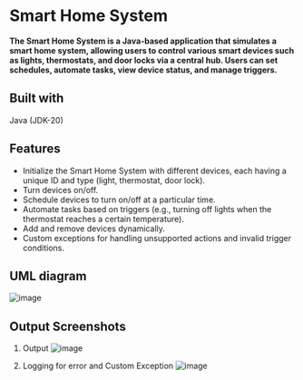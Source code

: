 # Smart Home System
**The Smart Home System is a Java-based application that simulates a smart home system, allowing users to control various smart devices such as lights, thermostats, and door locks via a central hub. Users can set schedules, automate tasks, view device status, and manage triggers.**

## Built with
Java (JDK-20)

## Features
- Initialize the Smart Home System with different devices, each having a unique ID and type (light, thermostat, door lock).
- Turn devices on/off.
- Schedule devices to turn on/off at a particular time.
- Automate tasks based on triggers (e.g., turning off lights when the thermostat reaches a certain temperature).
- Add and remove devices dynamically.
- Custom exceptions for handling unsupported actions and invalid trigger conditions.

## UML diagram
![image](https://github.com/deveshparmar/Educational_Initiatives/assets/81907545/4a6a5f9e-a547-4d0a-a774-923e461d58ed)

## Output Screenshots
1) Output
![image](https://github.com/deveshparmar/Educational_Initiatives/assets/81907545/64afc0cd-d541-4fff-b59a-b7027cad4ac1)

2) Logging for error and Custom Exception
![image](https://github.com/deveshparmar/Educational_Initiatives/assets/81907545/b4b3c14e-752d-4e30-8250-129fb4604b41)


